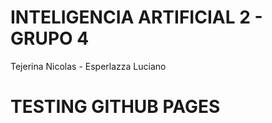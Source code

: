 # INTELIGENCIA ARTIFICIAL 2 - GRUPO 4
Tejerina Nicolas - Esperlazza Luciano

# TESTING GITHUB PAGES
